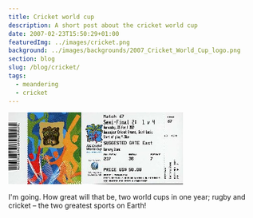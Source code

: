 ```yaml
---
title: Cricket world cup
description: A short post about the cricket world cup
date: 2007-02-23T15:50:29+01:00
featuredImg: ../images/cricket.png
background: ../images/backgrounds/2007_Cricket_World_Cup_logo.png
section: blog
slug: /blog/cricket/
tags:
  - meandering
  - cricket
---
```

![World cup ticket for St Lucia](../images/2008/08/img036.jpg)

I'm going. How great will that be, two world cups in one year; rugby and cricket &#8211; the two greatest sports on Earth!
